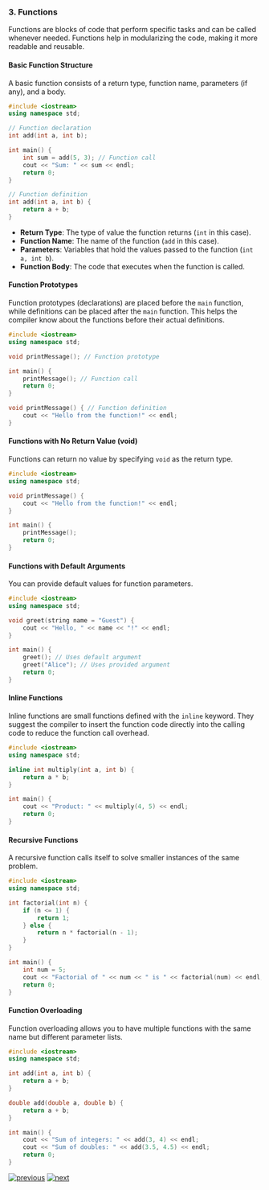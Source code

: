 ### 3. Functions

Functions are blocks of code that perform specific tasks and can be called whenever needed. Functions help in modularizing the code, making it more readable and reusable.

#### Basic Function Structure

A basic function consists of a return type, function name, parameters (if any), and a body.

```cpp
#include <iostream>
using namespace std;

// Function declaration
int add(int a, int b);

int main() {
    int sum = add(5, 3); // Function call
    cout << "Sum: " << sum << endl;
    return 0;
}

// Function definition
int add(int a, int b) {
    return a + b;
}
```

- **Return Type**: The type of value the function returns (`int` in this case).
- **Function Name**: The name of the function (`add` in this case).
- **Parameters**: Variables that hold the values passed to the function (`int a, int b`).
- **Function Body**: The code that executes when the function is called.

#### Function Prototypes

Function prototypes (declarations) are placed before the `main` function, while definitions can be placed after the `main` function. This helps the compiler know about the functions before their actual definitions.

```cpp
#include <iostream>
using namespace std;

void printMessage(); // Function prototype

int main() {
    printMessage(); // Function call
    return 0;
}

void printMessage() { // Function definition
    cout << "Hello from the function!" << endl;
}
```

#### Functions with No Return Value (void)

Functions can return no value by specifying `void` as the return type.

```cpp
#include <iostream>
using namespace std;

void printMessage() {
    cout << "Hello from the function!" << endl;
}

int main() {
    printMessage();
    return 0;
}
```

#### Functions with Default Arguments

You can provide default values for function parameters.

```cpp
#include <iostream>
using namespace std;

void greet(string name = "Guest") {
    cout << "Hello, " << name << "!" << endl;
}

int main() {
    greet(); // Uses default argument
    greet("Alice"); // Uses provided argument
    return 0;
}
```

#### Inline Functions

Inline functions are small functions defined with the `inline` keyword. They suggest the compiler to insert the function code directly into the calling code to reduce the function call overhead.

```cpp
#include <iostream>
using namespace std;

inline int multiply(int a, int b) {
    return a * b;
}

int main() {
    cout << "Product: " << multiply(4, 5) << endl;
    return 0;
}
```

#### Recursive Functions

A recursive function calls itself to solve smaller instances of the same problem.

```cpp
#include <iostream>
using namespace std;

int factorial(int n) {
    if (n <= 1) {
        return 1;
    } else {
        return n * factorial(n - 1);
    }
}

int main() {
    int num = 5;
    cout << "Factorial of " << num << " is " << factorial(num) << endl;
    return 0;
}
```

#### Function Overloading

Function overloading allows you to have multiple functions with the same name but different parameter lists.

```cpp
#include <iostream>
using namespace std;

int add(int a, int b) {
    return a + b;
}

double add(double a, double b) {
    return a + b;
}

int main() {
    cout << "Sum of integers: " << add(3, 4) << endl;
    cout << "Sum of doubles: " << add(3.5, 4.5) << endl;
    return 0;
}
```

[![previous](https://img.shields.io/badge/%3C%3C%20Previous-%238A2BE2.svg?logo=&logoColor=white)](./2.README.md "previous page") [![next](https://img.shields.io/badge/Next%20%3E%3E-%238A2BE2.svg?logo=&logoColor=white)](./4.README.md "next page")
